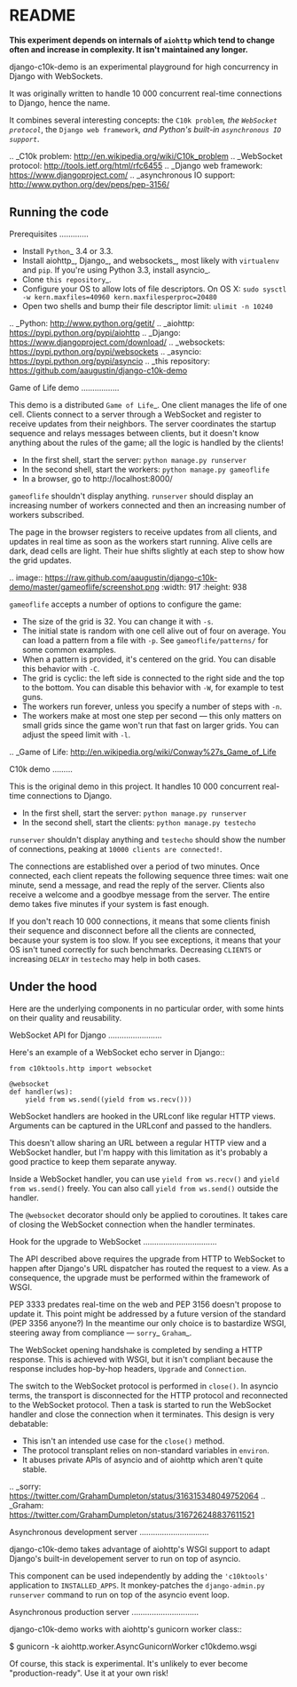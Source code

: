 README
======

**This experiment depends on internals of ``aiohttp`` which tend to change
often and increase in complexity. It isn't maintained any longer.**

django-c10k-demo is an experimental playground for high concurrency in Django
with WebSockets.

It was originally written to handle 10 000 concurrent real-time connections to
Django, hence the name.

It combines several interesting concepts: the `C10k problem`_, the `WebSocket
protocol`_, the `Django web framework`_, and Python's built-in `asynchronous
IO support`_.

.. _C10k problem: http://en.wikipedia.org/wiki/C10k_problem
.. _WebSocket protocol: http://tools.ietf.org/html/rfc6455
.. _Django web framework: https://www.djangoproject.com/
.. _asynchronous IO support: http://www.python.org/dev/peps/pep-3156/

Running the code
----------------

Prerequisites
.............

* Install `Python`_ 3.4 or 3.3.
* Install aiohttp_, Django_, and websockets_, most likely with
  ``virtualenv`` and ``pip``. If you're using Python 3.3, install asyncio_.
* Clone `this repository`_.
* Configure your OS to allow lots of file descriptors.
  On OS X: ``sudo sysctl -w kern.maxfiles=40960 kern.maxfilesperproc=20480``
* Open two shells and bump their file descriptor limit: ``ulimit -n 10240``

.. _Python: http://www.python.org/getit/
.. _aiohttp: https://pypi.python.org/pypi/aiohttp
.. _Django: https://www.djangoproject.com/download/
.. _websockets: https://pypi.python.org/pypi/websockets
.. _asyncio: https://pypi.python.org/pypi/asyncio
.. _this repository: https://github.com/aaugustin/django-c10k-demo

Game of Life demo
.................

This demo is a distributed `Game of Life`_. One client manages the life of one
cell. Clients connect to a server through a WebSocket and register to receive
updates from their neighbors. The server coordinates the startup sequence and
relays messages between clients, but it doesn't know anything about the rules
of the game; all the logic is handled by the clients!

* In the first shell, start the server: ``python manage.py runserver``
* In the second shell, start the workers: ``python manage.py gameoflife``
* In a browser, go to http://localhost:8000/

``gameoflife`` shouldn't display anything. ``runserver`` should display an
increasing number of workers connected and then an increasing number of
workers subscribed.

The page in the browser registers to receive updates from all clients, and
updates in real time as soon as the workers start running. Alive cells are
dark, dead cells are light. Their hue shifts slightly at each step to show how
the grid updates.

.. image:: https://raw.github.com/aaugustin/django-c10k-demo/master/gameoflife/screenshot.png
   :width: 917
   :height: 938

``gameoflife`` accepts a number of options to configure the game:

* The size of the grid is 32. You can change it with ``-s``.
* The initial state is random with one cell alive out of four on average.
  You can load a pattern from a file with ``-p``. See ``gameoflife/patterns/``
  for some common examples.
* When a pattern is provided, it's centered on the grid. You can disable this
  behavior with ``-C``.
* The grid is cyclic: the left side is connected to the right side and the top
  to the bottom. You can disable this behavior with ``-W``, for example to
  test guns.
* The workers run forever, unless you specify a number of steps with ``-n``.
* The workers make at most one step per second — this only matters on small
  grids since the game won't run that fast on larger grids. You can adjust the
  speed limit with ``-l``.

.. _Game of Life: http://en.wikipedia.org/wiki/Conway%27s_Game_of_Life

C10k demo
.........

This is the original demo in this project. It handles 10 000 concurrent real-
time connections to Django.

* In the first shell, start the server: ``python manage.py runserver``
* In the second shell, start the clients: ``python manage.py testecho``

``runserver`` shouldn't display anything and ``testecho`` should show the
number of connections, peaking at ``10000 clients are connected!``.

The connections are established over a period of two minutes. Once connected,
each client repeats the following sequence three times: wait one minute, send
a message, and read the reply of the server. Clients also receive a welcome
and a goodbye message from the server. The entire demo takes five minutes if
your system is fast enough.

If you don't reach 10 000 connections, it means that some clients finish their
sequence and disconnect before all the clients are connected, because your
system is too slow. If you see exceptions, it means that your OS isn't tuned
correctly for such benchmarks. Decreasing ``CLIENTS`` or increasing ``DELAY``
in ``testecho`` may help in both cases.

Under the hood
--------------

Here are the underlying components in no particular order, with some hints on
their quality and reusability.

WebSocket API for Django
........................

Here's an example of a WebSocket echo server in Django::

    from c10ktools.http import websocket

    @websocket
    def handler(ws):
        yield from ws.send((yield from ws.recv()))

WebSocket handlers are hooked in the URLconf like regular HTTP views.
Arguments can be captured in the URLconf and passed to the handlers.

This doesn't allow sharing an URL between a regular HTTP view and a WebSocket
handler, but I'm happy with this limitation as it's probably a good practice
to keep them separate anyway.

Inside a WebSocket handler, you can use ``yield from ws.recv()`` and ``yield
from ws.send()`` freely. You can also call ``yield from ws.send()`` outside
the handler.

The ``@websocket`` decorator should only be applied to coroutines. It takes
care of closing the WebSocket connection when the handler terminates.

Hook for the upgrade to WebSocket
.................................

The API described above requires the upgrade from HTTP to WebSocket to happen
after Django's URL dispatcher has routed the request to a view. As a
consequence, the upgrade must be performed within the framework of WSGI.

PEP 3333 predates real-time on the web and PEP 3156 doesn't propose to update
it. This point might be addressed by a future version of the standard (PEP
3356 anyone?) In the meantime our only choice is to bastardize WSGI, steering
away from compliance — `sorry`_ `Graham`_.

The WebSocket opening handshake is completed by sending a HTTP response. This
is achieved with WSGI, but it isn't compliant because the response includes
hop-by-hop headers, ``Upgrade`` and ``Connection``.

The switch to the WebSocket protocol is performed in ``close()``. In asyncio
terms, the transport is disconnected for the HTTP protocol and reconnected to
the WebSocket protocol. Then a task is started to run the WebSocket handler
and close the connection when it terminates. This design is very debatable:

- This isn't an intended use case for the ``close()`` method.
- The protocol transplant relies on non-standard variables in ``environ``.
- It abuses private APIs of asyncio and of aiohttp which aren't quite stable.

.. _sorry: https://twitter.com/GrahamDumpleton/status/316315348049752064
.. _Graham: https://twitter.com/GrahamDumpleton/status/316726248837611521

Asynchronous development server
...............................

django-c10k-demo takes advantage of aiohttp's WSGI support to adapt Django's
built-in developement server to run on top of asyncio.

This component can be used independently by adding the ``'c10ktools'``
application to ``INSTALLED_APPS``. It monkey-patches the ``django-admin.py
runserver`` command to run on top of the asyncio event loop.

Asynchronous production server
..............................

django-c10k-demo works with aiohttp's gunicorn worker class::

  $ gunicorn -k aiohttp.worker.AsyncGunicornWorker c10kdemo.wsgi

Of course, this stack is experimental. It's unlikely to ever become
"production-ready". Use it at your own risk!
